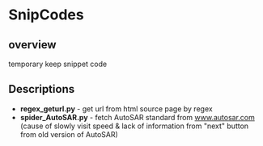 # SnipCodes
## overview
temporary keep snippet code

## Descriptions

* **regex_geturl.py** - get url from html source page by regex
* **spider_AutoSAR.py** - fetch AutoSAR standard from www.autosar.com (cause of slowly visit speed & lack of information from "next" button from old version of AutoSAR)
